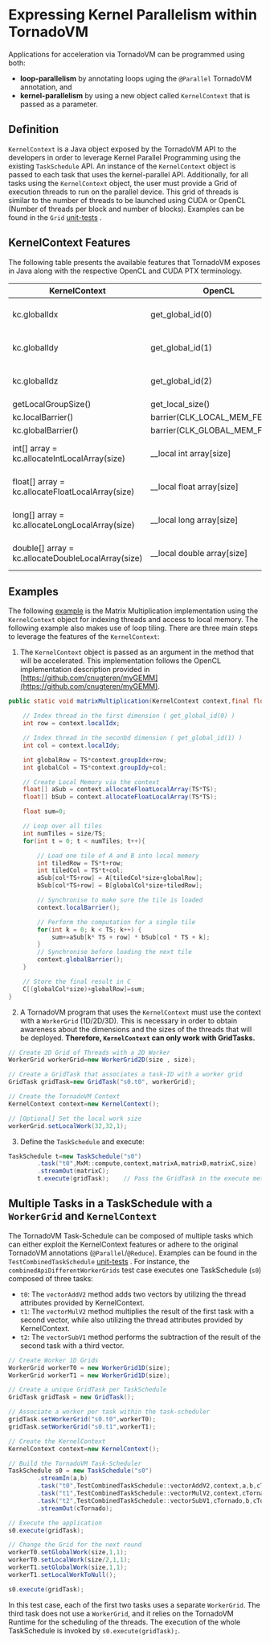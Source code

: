 # Expressing Kernel Parallelism within TornadoVM

Applications for acceleration via TornadoVM can be programmed using both:

- **loop-parallelism** by annotating loops uging the `@Parallel` TornadoVM annotation, and
- **kernel-parallelism** by using a new object called `KernelContext` that is passed as a parameter.

## Definition

`KernelContext` is a Java object exposed by the TornadoVM API to the developers in order to leverage Kernel Parallel
Programming using the existing `TaskSchedule` API. An instance of the `KernelContext` object is passed to each task that
uses the kernel-parallel API. Additionally, for all tasks using the `KernelContext` object, the user must provide a Grid
of execution threads to run on the parallel device. This grid of threads is similar to the number of threads to be
launched using CUDA or OpenCL (Number of threads per block and number of blocks). Examples can be found in
the `Grid` [unit-tests](https://github.com/beehive-lab/TornadoVM/tree/master/unittests/src/main/java/uk/ac/manchester/tornado/unittests/grid)
.

## KernelContext Features

The following table presents the available features that TornadoVM exposes in Java along with the respective OpenCL and
CUDA PTX terminology.

| KernelContext    | OpenCL           | PTX                             |
| ------------------- | ---------------- | ------------------------------- |
| kc.globalIdx | get_global_id(0) | blockIdx * blockDim.x + threadIdx |
| kc.globalIdy | get_global_id(1) | blockIdy * blockDim.y + threadIdy |
| kc.globalIdz | get_global_id(2) | blockIdz * blockDim.z + threadIdz |
| getLocalGroupSize() | get_local_size() | blockDim |
| kc.localBarrier() | barrier(CLK_LOCAL_MEM_FENCE) | barrier.sync |
| kc.globalBarrier() | barrier(CLK_GLOBAL_MEM_FENCE) | barrier.sync |
| int[] array = kc.allocateIntLocalArray(size) | __local int array[size] | .shared .s32 array[size] |
| float[] array = kc.allocateFloatLocalArray(size) | __local float array[size] | .shared .s32 array[size] |
| long[] array = kc.allocateLongLocalArray(size) | __local long array[size] | .shared .s64 array[size] |
| double[] array = kc.allocateDoubleLocalArray(size) | __local double array[size] | .shared .s64 array[size] |

## Examples

The following [example](https://github.com/beehive-lab/TornadoVM/tree/master/examples/src/main/java/uk/ac/manchester/tornado/examples/kernelContext/compute/MatrixMultiplication2DV2.java) is the Matrix Multiplication implementation using the `KernelContext` object for indexing threads and access to local memory. The following example also makes use of loop tiling. 
There are three main steps to leverage the features of the `KernelContext`:

1. The `KernelContext` object is passed as an argument in the method that will be accelerated. This implementation
   follows the OpenCL implementation description provided
   in [https://github.com/cnugteren/myGEMM](https://github.com/cnugteren/myGEMM).

```java
public static void matrixMultiplication(KernelContext context,final float[]A,final float[]B,final float[]C,final int size){

    // Index thread in the first dimension ( get_global_id(0) )
    int row = context.localIdx;

    // Index thread in the seconbd dimension ( get_global_id(1) )
    int col = context.localIdy;

    int globalRow = TS*context.groupIdx+row;
    int globalCol = TS*context.groupIdy+col;

    // Create Local Memory via the context
    float[] aSub = context.allocateFloatLocalArray(TS*TS);
    float[] bSub = context.allocateFloatLocalArray(TS*TS);

    float sum=0;

    // Loop over all tiles
    int numTiles = size/TS;
    for(int t = 0; t < numTiles; t++){

        // Load one tile of A and B into local memory
        int tiledRow = TS*t+row;
        int tiledCol = TS*t+col;
        aSub[col*TS+row] = A[tiledCol*size+globalRow];
        bSub[col*TS+row] = B[globalCol*size+tiledRow];

        // Synchronise to make sure the tile is loaded
        context.localBarrier();

        // Perform the computation for a single tile
        for(int k = 0; k < TS; k++) {
            sum+=aSub[k* TS + row] * bSub[col * TS + k];
        }
        // Synchronise before loading the next tile
        context.globalBarrier();
    }

    // Store the final result in C
    C[(globalCol*size)+globalRow]=sum;
}
```

2. A TornadoVM program that uses the `KernelContext` must use the context with a `WorkerGrid` (1D/2D/3D). This is
   necessary in order to obtain awareness about the dimensions and the sizes of the threads that will be deployed.
   **Therefore, `KernelContext` can only work with GridTasks.**

```java
// Create 2D Grid of Threads with a 2D Worker
WorkerGrid workerGrid=new WorkerGrid2D(size , size);

// Create a GridTask that associates a task-ID with a worker grid
GridTask gridTask=new GridTask("s0.t0", workerGrid);

// Create the TornadoVM Context
KernelContext context=new KernelContext();

// [Optional] Set the local work size 
workerGrid.setLocalWork(32,32,1);
```

3. Define the `TaskSchedule` and execute:

```java
TaskSchedule t=new TaskSchedule("s0")
        .task("t0",MxM::compute,context,matrixA,matrixB,matrixC,size)
        .streamOut(matrixC);
        t.execute(gridTask);    // Pass the GridTask in the execute method
```

## Multiple Tasks in a TaskSchedule with a `WorkerGrid` and `KernelContext`

The TornadoVM Task-Schedule can be composed of multiple tasks which can either exploit the KernelContext features or
adhere to the original TornadoVM annotations (`@Parallel`/`@Reduce`). Examples can be found in
the `TestCombinedTaskSchedule` [unit-tests](https://github.com/beehive-lab/TornadoVM/tree/master/unittests/src/main/java/uk/ac/manchester/tornado/unittests/KernelContext/api/TestCombinedTaskSchedule.java)
. For instance, the `combinedApiDifferentWorkerGrids` test case executes one TaskSchedule (`s0`) composed of three
tasks:

* `t0`: The `vectorAddV2` method adds two vectors by utilizing the thread attributes provided by KernelContext.
* `t1`: The `vectorMulV2` method multiplies the result of the first task with a second vector, while also utilizing the
  thread attributes provided by KernelContext.
* `t2`: The `vectorSubV1` method performs the subtraction of the result of the second task with a third vector.

```java
// Create Worker 1D Grids 
WorkerGrid workerT0 = new WorkerGrid1D(size);
WorkerGrid workerT1 = new WorkerGrid1D(size);

// Create a unique GridTask per TaskSchedule
GridTask gridTask = new GridTask();

// Associate a worker per task within the task-scheduler
gridTask.setWorkerGrid("s0.t0",workerT0);
gridTask.setWorkerGrid("s0.t1",workerT1);

// Create the KernelContext
KernelContext context=new KernelContext();

// Build the TornadoVM Task-Scheduler
TaskSchedule s0 = new TaskSchedule("s0")
        .streamIn(a,b)
        .task("t0",TestCombinedTaskSchedule::vectorAddV2,context,a,b,cTornado)
        .task("t1",TestCombinedTaskSchedule::vectorMulV2,context,cTornado,b,cTornado)
        .task("t2",TestCombinedTaskSchedule::vectorSubV1,cTornado,b,cTornado)
        .streamOut(cTornado);

// Execute the application
s0.execute(gridTask);

// Change the Grid for the next round
workerT0.setGlobalWork(size,1,1);
workerT0.setLocalWork(size/2,1,1);
workerT1.setGlobalWork(size,1,1);
workerT1.setLocalWorkToNull();

s0.execute(gridTask);
```

In this test case, each of the first two tasks uses a separate `WorkerGrid`. The third task does not use a `WorkerGrid`,
and it relies on the TornadoVM Runtime for the scheduling of the threads. The execution of the whole TaskSchedule is
invoked by `s0.execute(gridTask);`.

